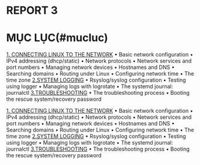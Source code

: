 # REPORT 3

# MỤC LỤC(#mucluc)

[1. CONNECTING LINUX TO THE NETWORK](#P1)
• Basic network configuration
• IPv4 addressing (dhcp/static)
• Network protocols
• Network services and port numbers
• Managing network devices
• Hostnames and DNS
• Searching domains
• Routing under Linux
• Configuring network time
• The time zone
[2.SYSTEM LOGGING](#P2)
• Rsyslog/syslog configuration
• Testing using logger
• Managing logs with logrotate
• The systemd journal: journalctl
[3.TROUBLESHOOTING](#P3)
• The troubleshooting process
• Booting the rescue system/recovery password


[1. CONNECTING LINUX TO THE NETWORK](#P1)
• Basic network configuration
• IPv4 addressing (dhcp/static)
• Network protocols
• Network services and port numbers
• Managing network devices
• Hostnames and DNS
• Searching domains
• Routing under Linux
• Configuring network time
• The time zone
[2.SYSTEM LOGGING](#P2)
• Rsyslog/syslog configuration
• Testing using logger
• Managing logs with logrotate
• The systemd journal: journalctl
[3.TROUBLESHOOTING](#P3)
• The troubleshooting process
• Booting the rescue system/recovery password
